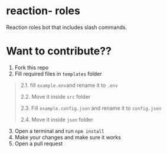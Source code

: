# reaction- roles
Reaction roles bot that includes slash commands.

# Want to contribute??
1. Fork this repo
2. Fill required files in `templates` folder
> 2.1. fill `example.env`and rename it to `.env`
> 
> 2.2. Move it inside `src` folder
> 
> 2.3. Fill `example.config.json` and rename it to `config.json`
> 
> 2.4. Move it inside `json` folder
3. Open a terminal and run `npm install`
4. Make your changes and make sure it works
5. Open a pull request
